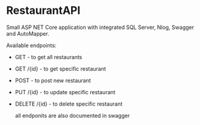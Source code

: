 # RestaurantAPI

Small ASP NET Core application with integrated SQL Server, Nlog, Swagger and AutoMapper. 

Available endpoints:
- GET - to get all restaurants
- GET /{id} - to get specific restaurant
- POST - to post new restaurant
- PUT /{id} - to update specific restaurant
- DELETE /{id} - to delete specific restaurant

  all endponits are also documented in swagger
